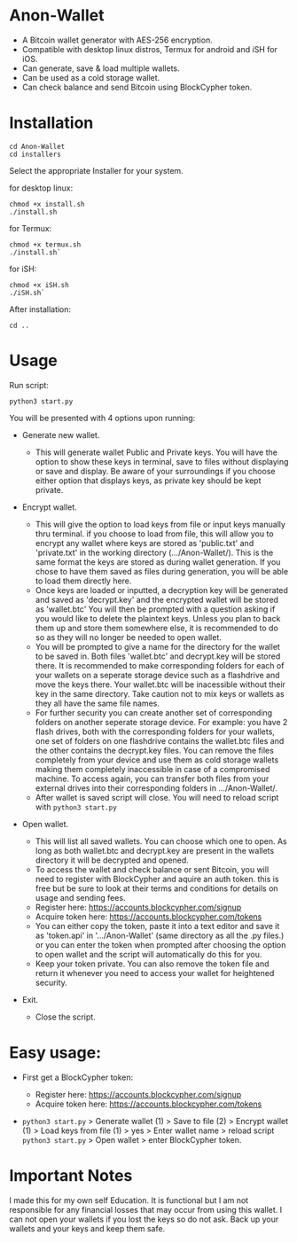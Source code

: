 # Anon-Wallet 
- A Bitcoin wallet generator with AES-256 encryption.
- Compatible with desktop linux distros, Termux for android and iSH for iOS. 
- Can generate, save & load multiple wallets. 
- Can be used as a cold storage wallet. 
- Can check balance and send Bitcoin using BlockCypher token.

# Installation 
```
cd Anon-Wallet
cd installers
```

Select the appropriate Installer for your system.  

for desktop linux:
```
chmod +x install.sh 
./install.sh
```

for Termux: 
```
chmod +x termux.sh 
./install.sh`
```

for iSH: 
```
chmod +x iSH.sh 
./iSH.sh`
```

After installation:

```
cd ..
```


# Usage 

Run script: 

```
python3 start.py
```


You will be presented with 4 options upon running:

- Generate new wallet.
  - This will generate wallet Public and Private keys. You will have the option to show these keys in terminal, save to files without displaying or save and display. Be aware of your surroundings if you choose either option that displays keys, as private key should be kept private. 
    
- Encrypt wallet.
  - This will give the option to load keys from file or input keys manually thru terminal. if you choose to load from file, this will allow you to encrypt any wallet where keys are stored as 'public.txt' and 'private.txt' in the working directory (.../Anon-Wallet/). This is the same format the keys are stored as during wallet generation. If you chose to have them saved as files during generation, you will be able to load them directly here.
  - Once keys are loaded or inputted, a decryption key will be generated and saved as 'decrypt.key' and the encrypted wallet will be stored as 'wallet.btc' You will then be prompted with a question asking if you would like to delete the plaintext keys. Unless you plan to back them up and store them somewhere else, it is recommended to do so as they will no longer be needed to open wallet.
  - You will be prompted to give a name for the directory for the wallet to be saved in. Both files 'wallet.btc' and decrypt.key will be stored there. It is recommended to make corresponding folders for each of your wallets on a seperate storage device such as a flashdrive and move the keys there. Your wallet.btc will be inacessible without their key in the same directory. Take caution not to mix keys or wallets as they all have the same file names.
  - For further security you can create another set of corresponding folders on another seperate storage device. For example: you have 2 flash drives, both with the corresponding folders for your wallets, one set of folders on one flashdrive contains the wallet.btc files and the other contains the decrypt.key files. You can remove the files completely from your device and use them as cold storage wallets making them completely inaccessible in case of a compromised machine. To access again, you can transfer both files from your external drives into their corresponding folders in .../Anon-Wallet/.
  - After wallet is saved script will close. You will need to reload script with `python3 start.py`
 
- Open wallet.
  - This will list all saved wallets. You can choose which one to open. As long as both wallet.btc and decrypt.key are present in the wallets directory it will be decrypted and opened.
  - To access the wallet and check balance or sent Bitcoin, you will need to register with BlockCypher and aquire an auth token. this is free but be sure to look at their terms and conditions for details on usage and sending fees.
  - Register here:
    https://accounts.blockcypher.com/signup
  - Acquire token here:
    https://accounts.blockcypher.com/tokens
  - You can either copy the token, paste it into a text editor and save it as 'token.api' in '.../Anon-Wallet' (same directory as all the .py files.) or you can enter the token when prompted after choosing the option to open wallet and the script will automatically do this for you.
  - Keep your token private. You can also remove the token file and return it whenever you need to access your wallet for heightened security.
    
- Exit.
  - Close the script.
# Easy usage:
- First get a BlockCypher token:
  - Register here:
    https://accounts.blockcypher.com/signup
  - Acquire token here:
    https://accounts.blockcypher.com/tokens
    
- `python3 start.py` > Generate wallet (1) > Save to file (2) > Encrypt wallet (1) > Load keys from file (1) > yes > Enter wallet name > reload script `python3 start.py` > Open wallet > enter BlockCypher token. 
# Important Notes 
I made this for my own self Education. It is functional but I am not responsible for any financial losses that may occur from using this wallet. I can not open your wallets if you lost the keys so do not ask. 
Back up your wallets and your keys and keep them safe. 
  
